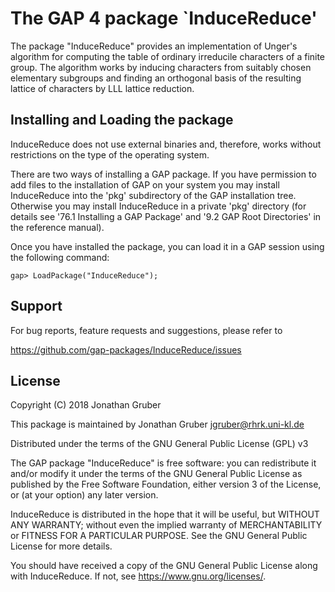 # The GAP 4 package `InduceReduce'

The package "InduceReduce" provides an implementation of Unger's algorithm for
computing the table of ordinary irreducile characters of a finite group. The
algorithm works by inducing characters from suitably chosen elementary
subgroups and finding an orthogonal basis of the resulting lattice of
characters by LLL lattice reduction.


## Installing and Loading the package

InduceReduce does not use external binaries and, therefore, works without
restrictions on the type of the operating system.

There are two ways of installing a GAP package. If you have permission to add
files to the installation of GAP on your system you may install InduceReduce into
the 'pkg' subdirectory of the GAP installation tree. Otherwise you may install
InduceReduce in a private 'pkg' directory (for details see '76.1 Installing a GAP Package' and '9.2 GAP Root Directories' in the reference manual).

Once you have installed the package, you can load it in a GAP session using the following command:

    gap> LoadPackage("InduceReduce");


## Support

For bug reports, feature requests and suggestions, please refer to

   <https://github.com/gap-packages/InduceReduce/issues>


## License

Copyright (C) 2018  Jonathan Gruber

This package is maintained by Jonathan Gruber <jgruber@rhrk.uni-kl.de>

Distributed under the terms of the GNU General Public License (GPL) v3

The GAP package "InduceReduce" is free software: you can redistribute
it and/or modify it under the terms of the GNU General Public License
as published by the Free Software Foundation, either version 3 of the
License, or (at your option) any later version.

InduceReduce is distributed in the hope that it will be useful,
but WITHOUT ANY WARRANTY; without even the implied warranty of
MERCHANTABILITY or FITNESS FOR A PARTICULAR PURPOSE.  See the
GNU General Public License for more details.

You should have received a copy of the GNU General Public License
along with InduceReduce. If not, see <https://www.gnu.org/licenses/>.
